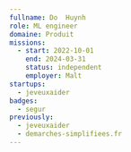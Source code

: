 ```yaml
---
fullname: Do  Huynh
role: ML engineer
domaine: Produit
missions:
  - start: 2022-10-01
    end: 2024-03-31
    status: independent
    employer: Malt
startups:
  - jeveuxaider
badges:
  - segur
previously:
  - jeveuxaider
  - demarches-simplifiees.fr
---
```



